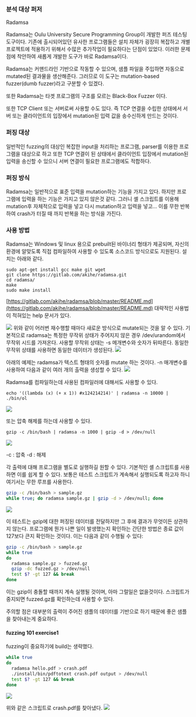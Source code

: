### 분석 대상 퍼저
Radamsa

Radamsa는 Oulu University Secure Programming Group이 개발한 퍼즈 테스팅 도구이다. 기존에 출시되어있던 유사한 프로그램들은 설치 자체가 굉장히 복잡하고 개별 프로젝트에 적용하기 위해서 수많은 추가작업이 필요하다는 단점이 있었다. 이러한 문제점에 착안하여 새롭게 개발한 도구가 바로 Radamsa이다. 

Radamsa는 커맨드라인 기반으로 작동할 수 있으며, 샘플 파일을 주입하면 자동으로 mutated된 결과물을 생산해준다. 그러므로 이 도구는 mutation-based fuzzer(dumb fuzzer)라고 구분할 수 있겠다. 

또한 Radamsa는 타겟 프로그램의 구조를 모르는 Black-Box Fuzzer 이다.

또한 TCP Client 또는 서버로써 사용할 수도 있다. 즉 TCP 연결을 수립한 상태에서 서버 또는 클라이언트의 입장에서 mutation된 입력 값을 송수신하게 만드는 것이다.

### 퍼징 대상
일반적인 fuzzing의 대상인 복잡한 input을 처리하는 프로그램, parser를 이용한 프로그램을 대상으로 하고 또한 TCP 연결이 된 상태에서 클라이언트 입장에서 mutation된 입력을 송신할 수 있으니 서버 연결이 필요한 프로그램에도 적합하다.

### 퍼징 방식
Radamsa는 일반적으로 표준 입력을 mutation하는 기능을 가지고 있다. 하지만 프로그램에 입력을 하는 기능은 가지고 있지 않은것 같다. 그러니 셸 스크립트를 이용해 mutation후 자체적으로 입력을 넣고 다시 mutation하고 입력을 넣고... 이를 무한 반복하여 crash가 터질 때 까지 반복을 하는 방식을 가진다.


### 사용 방법
Radamsa는 Windows 및 linux 용으로 prebuilt된 바이너리 형태가 제공되며, 자신의 환경에 알맞도록 직접 컴파일하여 사용할 수 있도록 소스코드 방식으로도 지원된다. 설치는 아래와 같다.

```
sudo apt-get install gcc make git wget
git clone https://gitlab.com/akihe/radamsa.git
cd radamsa/
make
sudo make install
```

[https://gitlab.com/akihe/radamsa/blob/master/README.md](https://gitlab.com/akihe/radamsa/blob/master/README.md)
대략적인 사용법이 적혀있는 help 문서가 있다.

![](https://i.imgur.com/0Ji3Grg.png)
위와 같이 어러번 재수행할 때마다 새로운 방식으로 mutate되는 것을 알 수 있다. 기본적으로 radamsa는 특정한 무작위 상태가 주어지지 않은 경우 /dev/urandom에서 무작위 시드를 가져온다.
사용할 무작위 상태는 -s 메개변수와 숫자가 뒤따른다. 동일한 무작위 상태를 사용하면 동일한 데이터가 생성된다.
![](https://i.imgur.com/67fFEd1.png)

아래의 예제는 radamsa가 텍스트 형태의 숫자를 mutate 하는 것이다. 
-n 매개변수를 사용하여 다음과 같이 여러 개의 출력을 생성할 수 있다.
![](https://i.imgur.com/73T4629.png)

Radamsa를 컴파일하는데 사용된 컴파일러에 대해서도 사용할 수 있다.
```
echo '((lambda (x) (+ x 1)) #x124214214)' | radamsa -n 10000 | ./bin/ol
```
![](https://i.imgur.com/2FAf5qD.png)

또는 압축 해제를 하는데 사용할 수 있다.
```
gzip -c /bin/bash | radamsa -n 1000 | gzip -d > /dev/null
```
![](https://i.imgur.com/nq7JMFS.png)

-c : 압축
-d : 해제

각 출력에 대해 프로그램을 별도로 실행하길 원할 수 있다. 기본적인 셸 스크립트를 사용하면 이를 쉽게 할 수 있다. 보통은 테스트 스크립트가 계속해서 실행되도록 하고자 하니 여기서는 무한 루프를 사용한다.

```sh
gzip -c /bin/bash > sample.gz
while true; do radamsa sample.gz | gzip -d > /dev/null; done
```
![](https://i.imgur.com/lRmqW6D.png)

이 테스트는 gzip에 대한 퍼징된 데이터를 전달하지만 그 후에 결과가 무엇이든 상관하지 않는다. 프로그램에 뭔가 나쁜 일이 발생했는지 확인하는 간단한 방법은 종료 값이 127보다 큰지 확인하는 것이다. 이는 다음과 같이 수행될 수 있다:
```sh
gzip -c /bin/bash > sample.gz
while true
do
  radamsa sample.gz > fuzzed.gz
  gzip -dc fuzzed.gz > /dev/null
  test $? -gt 127 && break
done
```
이는 gzip이 충돌할 때까지 계속 실행될 것이며, 아마 그럴일은 없을것이다.
스크립트가 중지되면 fuzzed.gz를 확인하는데 사용할 수 있다. 

주의할 점은 대부분의 출력이 주어진 샘플의 데이터를 기반으로 하기 때문에 좋은 샘플을 찾아내는게 중요하다.
#### fuzzing 101 exercise1
fuzzing이 중요하기에 build는 생략했다.
```sh
while true
do
  radamsa hello.pdf > crash.pdf
  ./install/bin/pdftotext crash.pdf output > /dev/null
  test $? -gt 127 && break
done
```
![](https://i.imgur.com/0oCcV2E.png)

위와 같은 스크립트로 crash.pdf를 찾아냈다.
![](https://i.imgur.com/1mf56o5.png)

